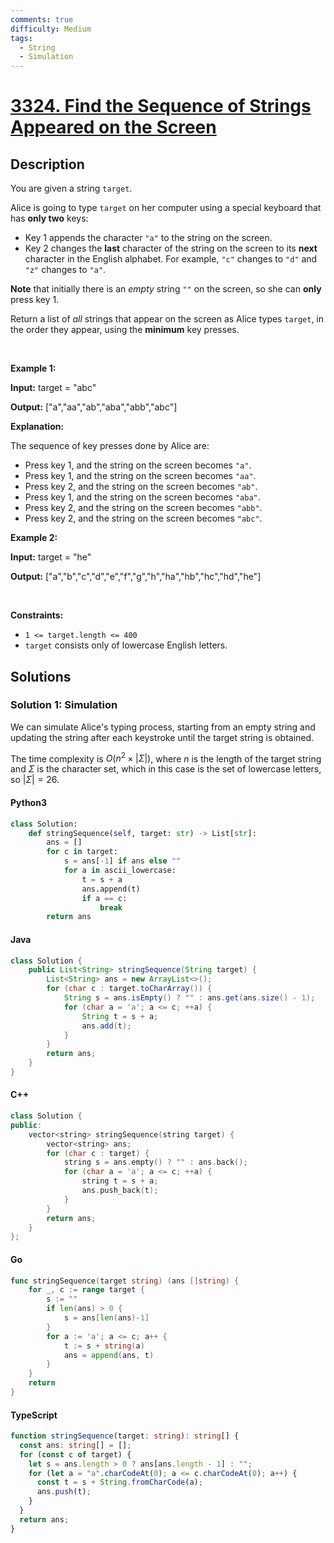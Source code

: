 ```yaml
---
comments: true
difficulty: Medium
tags:
  - String
  - Simulation
---
```


<!-- problem:start -->

# [3324. Find the Sequence of Strings Appeared on the Screen](https://leetcode.com/problems/find-the-sequence-of-strings-appeared-on-the-screen)


## Description

<!-- description:start -->

<p>You are given a string <code>target</code>.</p>

<p>Alice is going to type <code>target</code> on her computer using a special keyboard that has <strong>only two</strong> keys:</p>

<ul>
	<li>Key 1 appends the character <code>&quot;a&quot;</code> to the string on the screen.</li>
	<li>Key 2 changes the <strong>last</strong> character of the string on the screen to its <strong>next</strong> character in the English alphabet. For example, <code>&quot;c&quot;</code> changes to <code>&quot;d&quot;</code> and <code>&quot;z&quot;</code> changes to <code>&quot;a&quot;</code>.</li>
</ul>

<p><strong>Note</strong> that initially there is an <em>empty</em> string <code>&quot;&quot;</code> on the screen, so she can <strong>only</strong> press key 1.</p>

<p>Return a list of <em>all</em> strings that appear on the screen as Alice types <code>target</code>, in the order they appear, using the <strong>minimum</strong> key presses.</p>

<p>&nbsp;</p>
<p><strong class="example">Example 1:</strong></p>

<div class="example-block">
<p><strong>Input:</strong> <span class="example-io">target = &quot;abc&quot;</span></p>

<p><strong>Output:</strong> <span class="example-io">[&quot;a&quot;,&quot;aa&quot;,&quot;ab&quot;,&quot;aba&quot;,&quot;abb&quot;,&quot;abc&quot;]</span></p>

<p><strong>Explanation:</strong></p>

<p>The sequence of key presses done by Alice are:</p>

<ul>
	<li>Press key 1, and the string on the screen becomes <code>&quot;a&quot;</code>.</li>
	<li>Press key 1, and the string on the screen becomes <code>&quot;aa&quot;</code>.</li>
	<li>Press key 2, and the string on the screen becomes <code>&quot;ab&quot;</code>.</li>
	<li>Press key 1, and the string on the screen becomes <code>&quot;aba&quot;</code>.</li>
	<li>Press key 2, and the string on the screen becomes <code>&quot;abb&quot;</code>.</li>
	<li>Press key 2, and the string on the screen becomes <code>&quot;abc&quot;</code>.</li>
</ul>
</div>

<p><strong class="example">Example 2:</strong></p>

<div class="example-block">
<p><strong>Input:</strong> <span class="example-io">target = &quot;he&quot;</span></p>

<p><strong>Output:</strong> <span class="example-io">[&quot;a&quot;,&quot;b&quot;,&quot;c&quot;,&quot;d&quot;,&quot;e&quot;,&quot;f&quot;,&quot;g&quot;,&quot;h&quot;,&quot;ha&quot;,&quot;hb&quot;,&quot;hc&quot;,&quot;hd&quot;,&quot;he&quot;]</span></p>
</div>

<p>&nbsp;</p>
<p><strong>Constraints:</strong></p>

<ul>
	<li><code>1 &lt;= target.length &lt;= 400</code></li>
	<li><code>target</code> consists only of lowercase English letters.</li>
</ul>

<!-- description:end -->

## Solutions

<!-- solution:start -->

### Solution 1: Simulation

We can simulate Alice's typing process, starting from an empty string and updating the string after each keystroke until the target string is obtained.

The time complexity is $O(n^2 \times |\Sigma|)$, where $n$ is the length of the target string and $\Sigma$ is the character set, which in this case is the set of lowercase letters, so $|\Sigma| = 26$.

<!-- tabs:start -->

#### Python3

```python
class Solution:
    def stringSequence(self, target: str) -> List[str]:
        ans = []
        for c in target:
            s = ans[-1] if ans else ""
            for a in ascii_lowercase:
                t = s + a
                ans.append(t)
                if a == c:
                    break
        return ans
```

#### Java

```java
class Solution {
    public List<String> stringSequence(String target) {
        List<String> ans = new ArrayList<>();
        for (char c : target.toCharArray()) {
            String s = ans.isEmpty() ? "" : ans.get(ans.size() - 1);
            for (char a = 'a'; a <= c; ++a) {
                String t = s + a;
                ans.add(t);
            }
        }
        return ans;
    }
}
```

#### C++

```cpp
class Solution {
public:
    vector<string> stringSequence(string target) {
        vector<string> ans;
        for (char c : target) {
            string s = ans.empty() ? "" : ans.back();
            for (char a = 'a'; a <= c; ++a) {
                string t = s + a;
                ans.push_back(t);
            }
        }
        return ans;
    }
};
```

#### Go

```go
func stringSequence(target string) (ans []string) {
	for _, c := range target {
		s := ""
		if len(ans) > 0 {
			s = ans[len(ans)-1]
		}
		for a := 'a'; a <= c; a++ {
			t := s + string(a)
			ans = append(ans, t)
		}
	}
	return
}
```

#### TypeScript

```ts
function stringSequence(target: string): string[] {
  const ans: string[] = [];
  for (const c of target) {
    let s = ans.length > 0 ? ans[ans.length - 1] : "";
    for (let a = "a".charCodeAt(0); a <= c.charCodeAt(0); a++) {
      const t = s + String.fromCharCode(a);
      ans.push(t);
    }
  }
  return ans;
}
```

<!-- tabs:end -->

<!-- solution:end -->

<!-- problem:end -->
